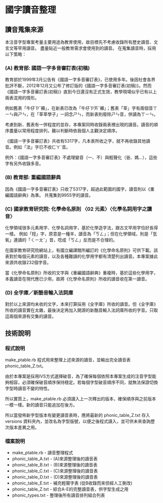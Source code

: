 # 國字讀音整理

## 讀音蒐集來源

本注音字型專案考量主要用途為教育使用，故目標先不考慮收錄所有歷史讀音、文言文等罕用讀音。
盡量貼近一般教育需求會使用到的讀音。
在蒐集讀音時，採用以下策略：

### (A) 教育部: 國語一字多音審訂表(初稿)

教育部於1999年3月公告有《國語一字多音審訂表》，已使用多年。後因社會各界批評不斷，2012年12月又公布了修訂版的《國語一字多音審訂表(初稿)》。然而《國語一字多音審訂表(初稿)》直到今日還沒有正式生效，教學現場似乎已有以上兩表混用的情形。

例如舊表「牛仔ㄗˇ褲」，在新表已改為「牛仔ㄗㄞˇ褲」；舊表「莘」字有兩個音ㄒㄧㄣ與ㄕㄣ，在「莘莘學子」一詞念ㄕㄣ，而新表則廢除ㄕㄣ音，併讀為ㄒㄧㄣ。

考慮到新、舊表有一併程度的並存，本專案同時收錄兩表裡出現的讀音。讀音的順序盡量以常用程度排列，難以判斷時依我個人主觀決定順序。

《國語一字多音審訂表》共收有5317字，凡本表所收之字，就不再收錄其他讀音。例如「法」字已不收ㄈㄚˋ音。

例外：《國語一字多音審訂表》不處理變音（一、不）與輕聲化（爸、媽…），這些字有另外收錄多音。

### (B) 教育部: 重編國語辭典

因為《國語一字多音審訂表》只收了5317字，超過此範圍的國字，讀音則以《重編國語辭典》為準。
共蒐集到9955字的讀音。

### (C) 國家教育研究院: 化學命名原則 〈02 元素〉〈化學名詞用字之讀音〉

化學領域很多元素用字、化學名詞用字，基於化學造字法，跟古文罕用字恰好長得一樣。
例如「羥」字，原意是一種羊，讀音為「ㄎㄥ」；但在化學領域，則是「氫氧」連讀的「ㄑㄧㄤˇ」音，唸成「ㄎㄥ」反而是不合理的。

在國家教育研究院網站上，有國立編譯館所編訂的《化學命名原則》可供下載。該表對於每個元素的讀音，以及各種難讀的化學用字都有清楚列出讀音。本專案據此來源共收錄232個字音。

當《化學命名原則》所收的文字與《重編國語辭典》重複時，基於這些化學用字，本義讀音在現代應已少用，故將《化學命名原則》所收的讀音收在第一讀音。

### (D) 全字庫／新酷音輸入法詞庫

對於以上來源均未收的文字，本來打算採用《全字庫》所收的讀音。但《全字庫》所收的讀音實在太雜，最後決定再加入開源的新酷音輸入法詞庫所收的字音。只取這兩個來源有交集的讀音。

## 技術說明

### 程式說明

make_ptable.rb 程式用來整理上述來源的讀音，並輸出完全讀音表 phonic_table_Z.txt。

由於本專案是採用IVS方式選擇破音，為了確保每個依照本專案生成的注音字型能夠相容，必須確保破音順序保持穩定。若每個字型破音順序不同，就無法保證切換字型時讀音不變的特性。

所以實質上，make_ptable.rb 必須讀入上一次釋出的版本，確保順序與之前版本一模一樣。新的讀音只能追加在後方。

所以當發佈新字型版本有變更讀音表時，應將最新的 phonic_table_Z.txt 存入 versions 資料夾內，並改名為字型版號，以便之後程式讀入，並可供未來查詢歷次版本差異之用。

### 檔案說明

* make_ptable.rb - 讀音整理程式
* phonic_table_A.txt - (A)來源整理後的讀音表 
* phonic_table_B.txt - (B)來源整理後的讀音表
* phonic_table_C.txt - (C)來源整理後的讀音表
* phonic_table_D.txt - (D)來源整理後的讀音表
* phonic_table_E.txt - 補充輕聲字表 (從B收錄而來但經人工刪改)
* phonic_table_Z.txt - 綜合A-E的完整讀音表，供字型生成之用
* phonic_types.txt - 整理後所有讀音排列組合列表

